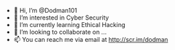 - 👋 Hi, I’m @Dodman101
- 👀 I’m interested in Cyber Security
- 🌱 I’m currently learning Ethical Hacking
- 💞️ I’m looking to collaborate on ...
- 📫 You can reach me via email at http://scr.im/dodman

<!---
Dodman101/Dodman101 is a ✨ special ✨ repository because its `README.md` (this file) appears on your GitHub profile.
You can click the Preview link to take a look at your changes.
--->
